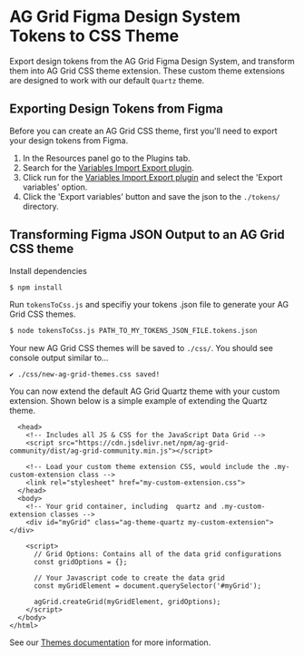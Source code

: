 # AG Grid Figma Design System Tokens to CSS Theme

Export design tokens from the AG Grid Figma Design System, and transform them into AG Grid CSS theme extension. These custom theme extensions are designed to work with our default `Quartz` theme. 


## Exporting Design Tokens from Figma

Before you can create an AG Grid CSS theme, first you'll need to export your design tokens from Figma.

1. In the Resources panel go to the Plugins tab. 
2. Search for the [Variables Import Export plugin](https://www.figma.com/community/plugin/1254848311152928301).
3. Click run for the [Variables Import Export plugin](https://www.figma.com/community/plugin/1254848311152928301) and select the 'Export variables' option. 
4. Click the 'Export variables' button and save the json to the `./tokens/` directory.


## Transforming Figma JSON Output to an AG Grid CSS theme 

Install dependencies

```sh
$ npm install
```

Run `tokensToCss.js` and specifiy your tokens .json file to generate your AG Grid CSS themes.

```sh
$ node tokensToCss.js PATH_TO_MY_TOKENS_JSON_FILE.tokens.json
```


Your new AG Grid CSS themes will be saved to `./css/`. You should see console output similar to... 

```
✔︎ ./css/new-ag-grid-themes.css saved!
```

You can now extend the default AG Grid Quartz theme with your custom extension. Shown below is a simple example of extending the Quartz theme. 

```<html lang="en">
  <head>
    <!-- Includes all JS & CSS for the JavaScript Data Grid -->
    <script src="https://cdn.jsdelivr.net/npm/ag-grid-community/dist/ag-grid-community.min.js"></script>
    
    <!-- Load your custom theme extension CSS, would include the .my-custom-extension class -->
    <link rel="stylesheet" href="my-custom-extension.css">
  </head>
  <body>
    <!-- Your grid container, including  quartz and .my-custom-extension classes -->
    <div id="myGrid" class="ag-theme-quartz my-custom-extension"></div>

    <script>
      // Grid Options: Contains all of the data grid configurations
      const gridOptions = {};

      // Your Javascript code to create the data grid
      const myGridElement = document.querySelector('#myGrid');

      agGrid.createGrid(myGridElement, gridOptions);
    </script>
  </body>
</html>
```

See our [Themes documentation](https://ag-grid.com/javascript-data-grid/themes/) for more information. 
